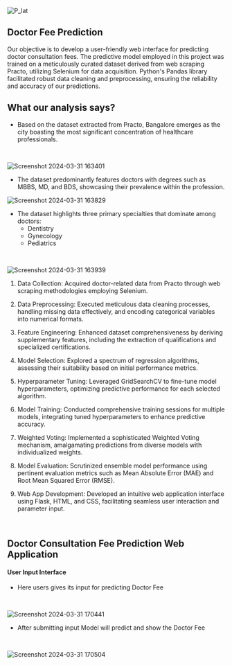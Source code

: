 
![P_lat](https://github.com/digvijaytatrari/MediPricer/assets/37079322/deb5958f-5b22-4fad-9988-e0951740063a)


## Doctor Fee Prediction
Our objective is to develop a user-friendly web interface for predicting doctor consultation fees. The predictive model employed in this project was trained on a meticulously curated dataset derived from web scraping Practo, utilizing Selenium for data acquisition. Python's Pandas library facilitated robust data cleaning and preprocessing, ensuring the reliability and accuracy of our predictions.
<br>

## What our analysis says?

- Based on the dataset extracted from Practo, Bangalore emerges as the city boasting the most significant concentration of healthcare professionals.
<br>

![Screenshot 2024-03-31 163401](https://github.com/digvijaytatrari/MediPricer/assets/37079322/7be954e5-0d28-472d-8365-4d0b17978308)
<br>
- The dataset predominantly features doctors with degrees such as MBBS, MD, and BDS, showcasing their prevalence within the profession.
<be>


![Screenshot 2024-03-31 163829](https://github.com/digvijaytatrari/MediPricer/assets/37079322/3f7dac51-ca3d-46fc-8982-af4daec714f8)


- The dataset highlights three primary specialties that dominate among doctors:
  - Dentistry
  - Gynecology
  - Pediatrics

<br>

![Screenshot 2024-03-31 163939](https://github.com/digvijaytatrari/MediPricer/assets/37079322/b66c15e9-aec5-4a94-9a72-118384583487)




1. Data Collection: Acquired doctor-related data from Practo through web scraping methodologies employing Selenium.

2. Data Preprocessing: Executed meticulous data cleaning processes, handling missing data effectively, and encoding categorical variables into numerical formats.

3. Feature Engineering: Enhanced dataset comprehensiveness by deriving supplementary features, including the extraction of qualifications and specialized certifications.

4. Model Selection: Explored a spectrum of regression algorithms, assessing their suitability based on initial performance metrics.

5. Hyperparameter Tuning: Leveraged GridSearchCV to fine-tune model hyperparameters, optimizing predictive performance for each selected algorithm.

6. Model Training: Conducted comprehensive training sessions for multiple models, integrating tuned hyperparameters to enhance predictive accuracy.

7. Weighted Voting: Implemented a sophisticated Weighted Voting mechanism, amalgamating predictions from diverse models with individualized weights.

8. Model Evaluation: Scrutinized ensemble model performance using pertinent evaluation metrics such as Mean Absolute Error (MAE) and Root Mean Squared Error (RMSE).

9. Web App Development: Developed an intuitive web application interface using Flask, HTML, and CSS, facilitating seamless user interaction and parameter input.

<br>

## Doctor Consultation Fee Prediction Web Application

#### User Input Interface
- Here users gives its input for predicting Doctor Fee
<br>

![Screenshot 2024-03-31 170441](https://github.com/digvijaytatrari/MediPricer/assets/37079322/7e686242-a385-47d7-8955-beb1ecf72dd5)

- After submitting input Model will predict and show the Doctor Fee
<br>

![Screenshot 2024-03-31 170504](https://github.com/digvijaytatrari/MediPricer/assets/37079322/70fcf131-1d76-4f28-9050-9fb36e0bb293)











